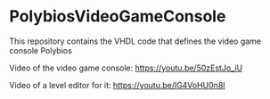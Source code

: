 # PolybiosVideoGameConsole
This repository contains the VHDL code that defines the video game console Polybios

Video of the video game console:
https://youtu.be/50zEstJo_iU

Video of a level editor for it:
https://youtu.be/lG4VoHU0n8I
